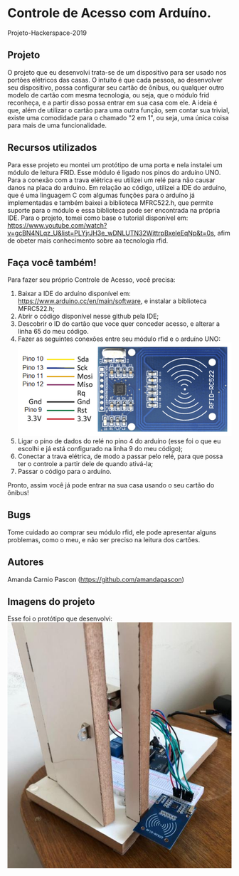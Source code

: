 # Controle de Acesso com Arduíno.
Projeto-Hackerspace-2019

## Projeto
  O projeto que eu desenvolvi trata-se de um dispositivo para ser usado nos portões elétricos das casas. 
  O intuito é que cada pessoa, ao desenvolver seu dispositivo, possa configurar seu cartão de ônibus, ou qualquer outro modelo de cartão com mesma tecnologia, ou seja, que o módulo frid reconheça, e a partir disso possa entrar em sua casa com ele.
  A ideia é que, além de utilizar o cartão para uma outra função, sem contar sua trivial, existe uma comodidade para o chamado "2 em 1", ou seja, uma única coisa para mais de uma funcionalidade.

## Recursos utilizados
  Para esse projeto eu montei um protótipo de uma porta e nela instalei um módulo de leitura FRID. Esse módulo é ligado nos pinos do arduíno UNO.
  Para a conexão com a trava elétrica eu utilizei um relé para não causar danos na placa do arduíno.
  Em relação ao código, utilizei a IDE do arduíno, que é uma linguagem C com algumas funções para o arduíno já implementadas e também baixei a biblioteca MFRC522.h, que permite suporte para o módulo e essa biblioteca pode ser encontrada na própria IDE.
  Para o projeto, tomei como base o tutorial disponível em: https://www.youtube.com/watch?v=gcBN4NLqz_U&list=PLYjrJH3e_wDNLUTN32WittrpBxeleEqNp&t=0s, afim de obeter mais conhecimento sobre aa tecnologia rfid.

## Faça você também!
  Para fazer seu próprio Controle de Acesso, você precisa:
  1. Baixar a IDE do arduíno disponível em: https://www.arduino.cc/en/main/software, e instalar a biblioteca MFRC522.h;
  2. Abrir o código disponível nesse github pela IDE;
  3. Descobrir o ID do cartão que voce quer conceder acesso, e alterar a linha 65 do meu código.
  3. Fazer as seguintes conexões entre seu módulo rfid e o arduíno UNO:
  ![Imagem](https://github.com/amandapascon/Projeto-Hackerspace-2019/blob/master/RFID.png)
  4. Ligar o pino de dados do relé no pino 4 do arduíno (esse foi o que eu escolhi e já está configurado na linha 9 do meu código);
  5. Conectar a trava elétrica, de modo a passar pelo relé, para que possa ter o controle a partir dele de quando ativá-la;
  6. Passar o código para o arduíno.
  
  Pronto, assim você já pode entrar na sua casa usando o seu cartão do ônibus!
  
## Bugs
  Tome cuidado ao comprar seu módulo rfid, ele pode apresentar alguns problemas, como o meu, e não ser preciso na leitura dos cartões.

## Autores
Amanda Carnio Pascon (https://github.com/amandapascon)

## Imagens do projeto

  Esse foi o protótipo que desenvolvi:
![Imagem](https://github.com/amandapascon/Projeto-Hackerspace-2019/blob/master/projeto.jpeg)
